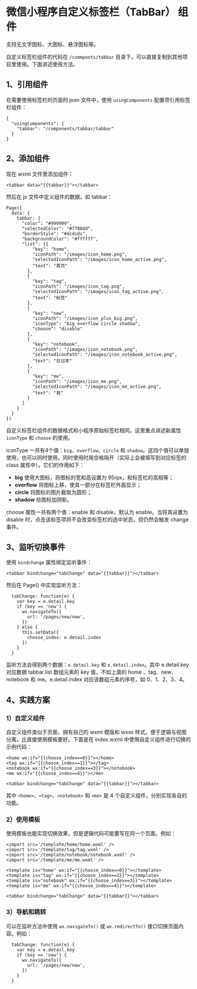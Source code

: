 # 微信小程序自定义标签栏（TabBar） 组件

支持无文字图标、大图标、悬浮图标等。





自定义标签栏组件的代码在 `/commpents/tabbar` 目录下，可以直接复制到其他项目里使用。下面讲述使用方法。

## 1、引用组件

在需要使用标签栏的页面的 json 文件中，使用 `usingComponents` 配置项引用标签栏组件：
```
{
  "usingComponents": {
    "tabbar": "/components/tabbar/tabbar"
  }
}
```
## 2、添加组件

现在 wxml 文件里添加组件：
```
<tabbar data="{{tabbar}}"></tabbar>
```
然后在 js 文件中定义组件的数据，如 tabbar：
```
Page({
  data: {
    tabbar: {
      "color": "#999999",
      "selectedColor": "#7788dd",
      "borderStyle": "#dcdcdc",
      "backgroundColor": "#ffffff",
      "list": [{
          "key": "home",
          "iconPath": "/images/icon_home.png",
          "selectedIconPath": "/images/icon_home_active.png",
          "text": "首页"
        },
        {
          "key": "tag",
          "iconPath": "/images/icon_tag.png",
          "selectedIconPath": "/images/icon_tag_active.png",
          "text": "标签"
        },
        {
          "key": "new",
          "iconPath": "/images/icon_plus_big.png",
          "iconType": "big overflow circle shadow",
          "choose": "disable"
        },
        {
          "key": "notebook",
          "iconPath": "/images/icon_notebook.png",
          "selectedIconPath": "/images/icon_notebook_active.png",
          "text": "日记本"
        },
        {
          "key": "me",
          "iconPath": "/images/icon_me.png",
          "selectedIconPath": "/images/icon_me_active.png",
          "text": "我"
        }
      ]
    }
  }
})
```
自定义标签栏组件的数据格式和小程序原始标签栏相同。这里重点讲述新属性 `iconType` 和 `choose` 的使用。

iconType 一共有4个值：`big`、`overflow`、`circle` 和 `shadow`。这四个值可以单独使用，也可以同时使用。同时使用时用空格隔开（实际上会被填写到对应标签的 class 属性中）。它们的作用如下：


- **big** 使用大图标，将图标的宽和高设置为 95rpx，和标签栏的高相等；
- **overflow** 将图标上移，使其一部分在标签栏外面显示；
- **circle** 将图标的图片截取为圆形；
- **shadow** 给图标加阴影。

choose 属性一共有两个值：enable 和 disable，默认为 enable。当将其设置为 disable 时，点击该标签项将不会改变标签栏的选中状态，但仍然会触发 change 事件。

## 3、监听切换事件

使用 `bindchange` 属性绑定监听事件：
```
<tabbar bindchange="tabChange" data="{{tabbar}}"></tabbar>
```
然后在 Page() 中实现监听方法：
```
  tabChange: function(e) {
    var key = e.detail.key
    if (key == 'new') {
      wx.navigateTo({
        url: '/pages/new/new',
      })
    } else {
      this.setData({
        choose_index: e.detail.index
      })
    }
  }
```
监听方法会得到两个数据：`e.detail.key` 和 `e.detail.index`。其中 e.detail.key 对应数据  tabbar.list 数组元素的 key 值，不如上面的 home 、tag、new、notebook 和 me。e.detail.index 对应该数组元素的序号，如 0、1、2、3、4。 

## 4、实践方案

### 1）自定义组件

自定义组件类似于页面，拥有自己的 wxml 模版和 wxss 样式，便于逻辑与视图分离，比直接使用模板要好。下面是在 index.wxml 中使用自定义组件进行切换的示例代码：
```
<home wx:if="{{choose_index==0}}"></home>
<tag wx:if="{{choose_index==1}}"></tag>
<notebook wx:if="{{choose_index==3}}"></notebook>
<me wx:if="{{choose_index==4}}"></me>

<tabbar bindchange="tabChange" data="{{tabbar}}"></tabbar>
```
其中 `<home>`、`<tag>`、`<notebook>` 和 `<me>` 是 4 个自定义组件，分别实现各自的功能。

### 2）使用模板

使用模板也能实现切换效果，但是逻辑代码可能要写在同一个页面。例如：
```
<import src='/template/home/home.wxml' />
<import src='/template/tag/tag.wxml' />
<import src='/template/notebook/notebook.wxml' />
<import src='/template/me/me.wxml' />

<template is="home" wx:if="{{choose_index==0}}"></template>
<template is="tag" wx:if="{{choose_index==1}}"></template>
<template is="notebook" wx:if="{{choose_index==3}}"></template>
<template is="me" wx:if="{{choose_index==4}}"></template>

<tabbar bindchange="tabChange" data="{{tabbar}}"></tabbar>
```

### 3）导航和跳转

可以在监听方法中使用 `wx.navigateTo()` 或 `wx.redirectTo()` 接口切换页面内容。例如：
```
  tabChange: function(e) {
    var key = e.detail.key
    if (key == 'new') {
      wx.navigateTo({
        url: '/pages/new/new',
      })
    }
  }
```
